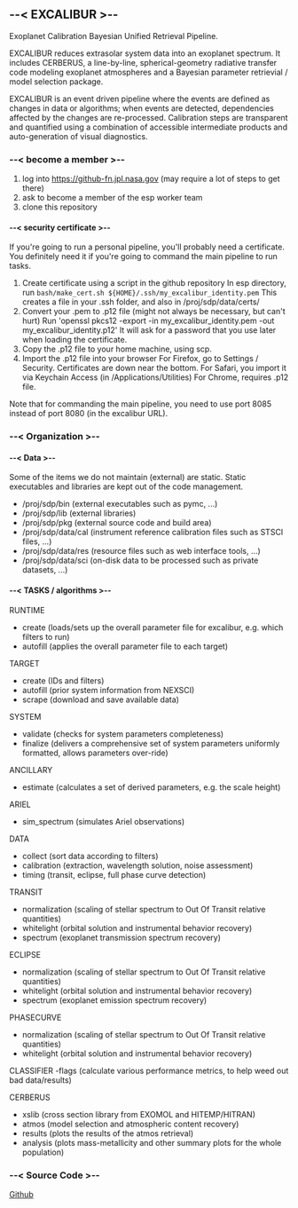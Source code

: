 ## --< EXCALIBUR >--

Exoplanet Calibration Bayesian Unified Retrieval Pipeline.

EXCALIBUR reduces extrasolar system data into an exoplanet spectrum.
It includes CERBERUS, a line-by-line, spherical-geometry radiative transfer code modeling exoplanet atmospheres and a Bayesian parameter retrievial / model selection package. 

EXCALIBUR is an event driven pipeline where the events are defined as changes in data or algorithms; when events are detected, dependencies affected by the changes are re-processed. Calibration steps are transparent and quantified using a combination of accessible intermediate products and auto-generation of visual diagnostics.

### --< become a member >--

1. log into https://github-fn.jpl.nasa.gov (may require a lot of steps to get there)
2. ask to become a member of the esp worker team
3. clone this repository

#### --< security certificate >--

If you're going to run a personal pipeline, you'll probably need a certificate.
You definitely need it if you're going to command the main pipeline to run tasks.

1. Create certificate using a script in the github repository
  In esp directory, run `bash/make_cert.sh ${HOME}/.ssh/my_excalibur_identity.pem`
  This creates a file in your .ssh folder, and also in /proj/sdp/data/certs/
2. Convert your .pem to .p12 file (might not always be necessary, but can't hurt)
  Run 'openssl pkcs12 -export -in my_excalibur_identity.pem -out my_excalibur_identity.p12'
  It will ask for a password that you use later when loading the certificate.
3. Copy the .p12 file to your home machine, using scp.
4. Import the .p12 file into your browser
 For Firefox, go to Settings / Security. Certificates are down near the bottom.
 For Safari, you import it via Keychain Access (in /Applications/Utilities)
 For Chrome, requires .p12 file.

Note that for commanding the main pipeline, you need to use port 8085 instead of port 8080 (in the excalibur URL).

### --< Organization >--

#### --< Data >--

Some of the items we do not maintain (external) are static. Static executables and libraries are kept out of the code management.

- /proj/sdp/bin (external executables such as pymc, ...)
- /proj/sdp/lib (external libraries)
- /proj/sdp/pkg (external source code and build area)
- /proj/sdp/data/cal (instrument reference calibration files such as STSCI files, ...)
- /proj/sdp/data/res (resource files such as web interface tools, ...)
- /proj/sdp/data/sci (on-disk data to be processed such as private datasets, ...)

#### --< TASKS / algorithms >--

RUNTIME
- create (loads/sets up the overall parameter file for excalibur, e.g. which filters to run)
- autofill (applies the overall parameter file to each target)

TARGET
- create (IDs and filters)
- autofill (prior system information from NEXSCI)
- scrape (download and save available data)

SYSTEM
- validate (checks for system parameters completeness)
- finalize (delivers a comprehensive set of system parameters uniformly formatted, allows parameters over-ride)

ANCILLARY
- estimate (calculates a set of derived parameters, e.g. the scale height)

ARIEL
- sim_spectrum (simulates Ariel observations)

DATA
- collect (sort data according to filters)
- calibration (extraction, wavelength solution, noise assessment)
- timing (transit, eclipse, full phase curve detection)

TRANSIT
- normalization (scaling of stellar spectrum to Out Of Transit relative quantities)
- whitelight (orbital solution and instrumental behavior recovery)
- spectrum (exoplanet transmission spectrum recovery)

ECLIPSE
- normalization (scaling of stellar spectrum to Out Of Transit relative quantities)
- whitelight (orbital solution and instrumental behavior recovery)
- spectrum (exoplanet emission spectrum recovery)

PHASECURVE
- normalization (scaling of stellar spectrum to Out Of Transit relative quantities)
- whitelight (orbital solution and instrumental behavior recovery)

CLASSIFIER
-flags (calculate various performance metrics, to help weed out bad data/results)

CERBERUS
- xslib (cross section library from EXOMOL and HITEMP/HITRAN)
- atmos (model selection and atmospheric content recovery)
- results (plots the results of the atmos retrieval)
- analysis (plots mass-metallicity and other summary plots for the whole population)

### --< Source Code >--

[Github](https://github-fn.jpl.nasa.gov/EXCALIBUR/esp)
